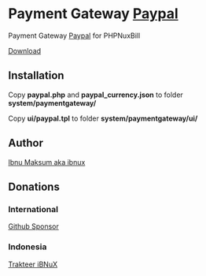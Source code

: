 # Payment Gateway [Paypal](https://paypal.me/ibnux)

Payment Gateway [Paypal](https://paypal.me/ibnux) for PHPNuxBill

[Download](https://github.com/hotspotbilling/phpnuxbill-paypal/archive/refs/heads/main.zip)

## Installation

Copy **paypal.php** and **paypal_currency.json** to folder **system/paymentgateway/**

Copy **ui/paypal.tpl** to folder **system/paymentgateway/ui/**


## Author

[Ibnu Maksum aka ibnux](https://github.com/ibnux)

## Donations

### International
[Github Sponsor](https://github.com/sponsors/ibnux)

### Indonesia
[Trakteer iBNuX](https://trakteer.id/ibnux)

